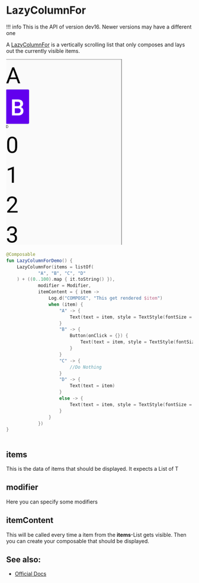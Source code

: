 
# LazyColumnFor

!!! info
    This is the API of version dev16. Newer versions may have a different one
    
A [LazyColumnFor](https://developer.android.com/reference/kotlin/androidx/compose/foundation/lazy/package-summary.html#LazyColumnFor) is a vertically scrolling list that only composes and lays out the currently visible items.


<p align="left">
  <img src ="../../images/foundation/lazycolumnitems.png" height=500 />
</p>

```kotlin
@Composable
fun LazyColumnForDemo() {
    LazyColumnFor(items = listOf(
            "A", "B", "C", "D"
    ) + ((0..100).map { it.toString() }),
            modifier = Modifier,
            itemContent = { item ->
                Log.d("COMPOSE", "This get rendered $item")
                when (item) {
                    "A" -> {
                        Text(text = item, style = TextStyle(fontSize = 80.sp))
                    }
                    "B" -> {
                        Button(onClick = {}) {
                            Text(text = item, style = TextStyle(fontSize = 80.sp))
                        }
                    }
                    "C" -> {
                        //Do Nothing
                    }
                    "D" -> {
                        Text(text = item)
                    }
                    else -> {
                        Text(text = item, style = TextStyle(fontSize = 80.sp))
                    }
                }
            })
}



```


## items
This is the data of items that should be displayed. It expects a List of T

## modifier
Here you can specify some modifiers

## itemContent
This will be called every time a item from the **items**-List gets visible.
Then you can create your composable that should be displayed.  

## See also:
* [Official Docs](https://developer.android.com/reference/kotlin/androidx/ui/foundation/lazy/package-summary#lazycolumnitems)
